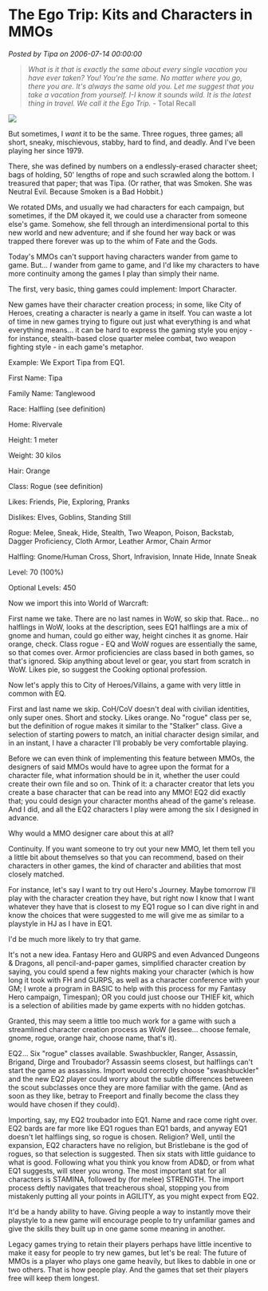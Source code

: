 # The Ego Trip: Kits and Characters in MMOs

*Posted by Tipa on 2006-07-14 00:00:00*


> *What is it that is exactly the same about every single vacation you have ever taken? You! You're the same. No matter where you go, there you are. It's always the same old you. Let me suggest that you take a vacation from yourself. I-I know it sounds wild. It is the latest thing in travel. We call it the Ego Trip.* - Total Recall


![](../../../images/threerogues.jpg)

But sometimes, I *want* it to be the same. Three rogues, three games; all short, sneaky, mischievous, stabby, hard to find, and deadly. And I've been playing her since 1979.

There, she was defined by numbers on a endlessly-erased character sheet; bags of holding, 50' lengths of rope and such scrawled along the bottom. I treasured that paper; that was Tipa. (Or rather, that was Smoken. She was Neutral Evil. Because Smoken is a Bad Hobbit.)

We rotated DMs, and usually we had characters for each campaign, but sometimes, if the DM okayed it, we could use a character from someone else's game. Somehow, she fell through an interdimensional portal to this new world and new adventure; and if she found her way back or was trapped there forever was up to the whim of Fate and the Gods.

Today's MMOs can't support having characters wander from game to game. But... *I* wander from game to game, and I'd like my characters to have more continuity among the games I play than simply their name.

The first, very basic, thing games could implement: Import Character.

New games have their character creation process; in some, like City of Heroes, creating a character is nearly a game in itself. You can waste a lot of time in new games trying to figure out just what everything is and what everything means... it can be hard to express the gaming style you enjoy - for instance, stealth-based close quarter melee combat, two weapon fighting style - in each game's metaphor.

Example: We Export Tipa from EQ1.

First Name: Tipa

Family Name: Tanglewood

Race: Halfling (see definition)

Home: Rivervale

Height: 1 meter

Weight: 30 kilos

Hair: Orange

Class: Rogue (see definition)

Likes: Friends, Pie, Exploring, Pranks

Dislikes: Elves, Goblins, Standing Still

Rogue: Melee, Sneak, Hide, Stealth, Two Weapon, Poison, Backstab, Dagger Proficiency, Cloth Armor, Leather Armor, Chain Armor

Halfling: Gnome/Human Cross, Short, Infravision, Innate Hide, Innate Sneak

Level: 70 (100%)

Optional Levels: 450

Now we import this into World of Warcraft:

First name we take. There are no last names in WoW, so skip that. Race... no halflings in WoW, looks at the description, sees EQ1 halflings are a mix of gnome and human, could go either way, height cinches it as gnome. Hair orange, check. Class rogue - EQ and WoW rogues are essentially the same, so that comes over. Armor proficiencies are class based in both games, so that's ignored. Skip anything about level or gear, you start from scratch in WoW. Likes pie, so suggest the Cooking optional profession.

Now let's apply this to City of Heroes/Villains, a game with very little in common with EQ.

First and last name we skip. CoH/CoV doesn't deal with civilian identities, only super ones. Short and stocky. Likes orange. No "rogue" class per se, but the definition of rogue makes it similar to the "Stalker" class. Give a selection of starting powers to match, an initial character design similar, and in an instant, I have a character I'll probably be very comfortable playing.

Before we can even think of implementing this feature between MMOs, the designers of said MMOs would have to agree upon the format for a character file, what information should be in it, whether the user could create their own file and so on. Think of it: a character creator that lets you create a base character that can be read into any MMO! EQ2 did exactly that; you could design your character months ahead of the game's release. And I did, and all the EQ2 characters I play were among the six I designed in advance.

Why would a MMO designer care about this at all?

Continuity. If you want someone to try out your new MMO, let them tell you a little bit about themselves so that you can recommend, based on their characters in other games, the kind of character and abilities that most closely matched.

For instance, let's say I want to try out Hero's Journey. Maybe tomorrow I'll play with the character creation they have, but right now I know that I want whatever they have that is closest to my EQ1 rogue so I can dive right in and know the choices that were suggested to me will give me as similar to a playstyle in HJ as I have in EQ1.

I'd be much more likely to try that game.

It's not a new idea. Fantasy Hero and GURPS and even Advanced Dungeons & Dragons, all pencil-and-paper games, simplified character creation by saying, you could spend a few nights making your character (which is how long it took with FH and GURPS, as well as a character conference with your GM; I wrote a program in BASIC to help with this process for my Fantasy Hero campaign, Timespan); OR you could just choose our THIEF kit, which is a selection of abilities made by game experts with no hidden gotchas.

Granted, this may seem a little too much work for a game with such a streamlined character creation process as WoW (lessee... choose female, gnome, rogue, orange hair, choose name, that's it).

EQ2... Six "rogue" classes available. Swashbuckler, Ranger, Assassin, Brigand, Dirge and Troubador? Assassin seems closest, but halflings can't start the game as assassins. Import would correctly choose "swashbuckler" and the new EQ2 player could worry about the subtle differences between the scout subclasses once they are more familiar with the game. (And as soon as they like, betray to Freeport and finally become the class they would have chosen if they could).

Importing, say, my EQ2 troubador into EQ1. Name and race come right over. EQ2 bards are far more like EQ1 rogues than EQ1 bards, and anyway EQ1 doesn't let halflings sing, so rogue is chosen. Religion? Well, until the expansion, EQ2 characters have no religion, but Bristlebane is the god of rogues, so that selection is suggested. Then six stats with little guidance to what is good. Following what you think you know from AD&D, or from what EQ1 suggests, will steer you wrong. The most important stat for all characters is STAMINA, followed by (for melee) STRENGTH. The import process deftly navigates that treacherous shoal, stopping you from mistakenly putting all your points in AGILITY, as you might expect from EQ2.

It'd be a handy ability to have. Giving people a way to instantly move their playstyle to a new game will encourage people to try unfamiliar games and give the skills they built up in one game some meaning in another.

Legacy games trying to retain their players perhaps have little incentive to make it easy for people to try new games, but let's be real: The future of MMOs is a player who plays one game heavily, but likes to dabble in one or two others. That is how people play. And the games that set their players free will keep them longest.
